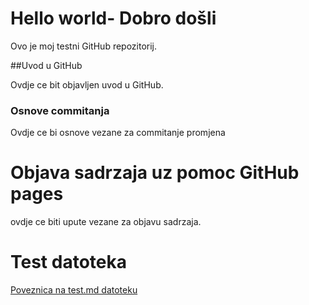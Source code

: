 # Hello world- Dobro došli
Ovo je moj testni GitHub repozitorij.

##Uvod u GitHub

Ovdje ce bit objavljen uvod u GitHub.

### Osnove commitanja

Ovdje ce bi osnove vezane za commitanje promjena

# Objava sadrzaja uz pomoc GitHub pages

ovdje ce biti upute vezane za objavu sadrzaja.

# Test datoteka

[Poveznica na test.md datoteku](test.md)
